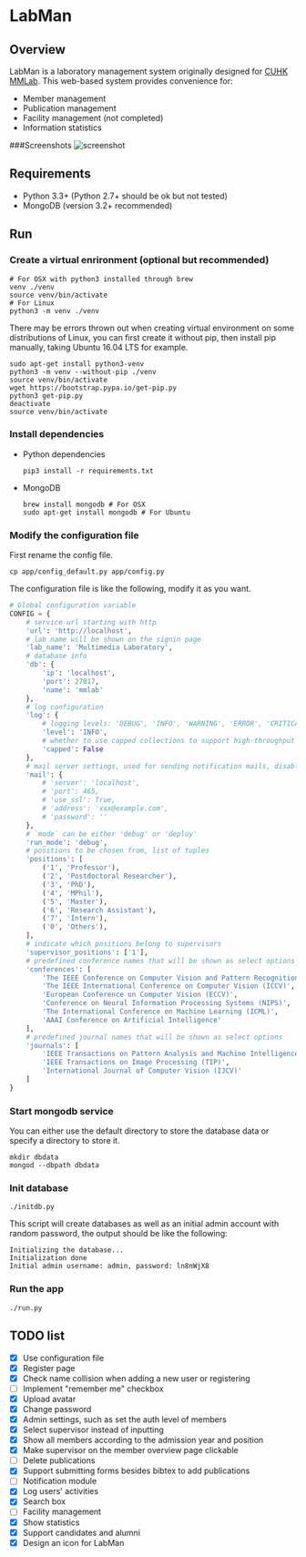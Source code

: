 # LabMan

## Overview
LabMan is a laboratory management system originally designed for [CUHK MMLab](http://mmlab.ie.cuhk.edu.hk/). This web-based system provides convenience for:
- Member management
- Publication management
- Facility management (not completed)
- Information statistics

###Screenshots
![screenshot](https://github.com/hellock/labman/blob/master/app/static/img/screenshots.jpg)

## Requirements
- Python 3.3+ (Python 2.7+ should be ok but not tested)
- MongoDB (version 3.2+ recommended)

## Run
### Create a virtual enrironment (optional but recommended)
``` shell
# For OSX with python3 installed through brew
venv ./venv
source venv/bin/activate
# For Linux
python3 -m venv ./venv
```
There may be errors thrown out when creating virtual environment on some distributions of Linux, you can first create it without pip, then install pip manually, taking Ubuntu 16.04 LTS for example.
``` shell
sudo apt-get install python3-venv
python3 -m venv --without-pip ./venv
source venv/bin/activate
wget https://bootstrap.pypa.io/get-pip.py
python3 get-pip.py
deactivate
source venv/bin/activate
```

### Install dependencies
- Python dependencies

    ``` shell
    pip3 install -r requirements.txt
    ```

- MongoDB

    ``` shell
    brew install mongodb # For OSX
    sudo apt-get install mongodb # For Ubuntu
    ```

### Modify the configuration file
First rename the config file.
``` shell
cp app/config_default.py app/config.py
```
The configuration file is like the following, modify it as you want.
``` python
# Global configuration variable
CONFIG = {
    # service url starting with http
    'url': 'http://localhost',
    # lab name will be shown on the signin page
    'lab_name': 'Multimedia Laboratory',
    # database info
    'db': {
        'ip': 'localhost',
        'port': 27017,
        'name': 'mmlab'
    },
    # log configuration
    'log': {
        # logging levels: 'DEBUG', 'INFO', 'WARNING', 'ERROR', 'CRITICAL'
        'level': 'INFO',
        # whether to use capped collections to support high-throughput operations
        'capped': False
    },
    # mail server settings, used for sending notification mails, disabled if empty
    'mail': {
        # 'server': 'localhost',
        # 'port': 465,
        # 'use_ssl': True,
        # 'address': 'xxx@example.com',
        # 'password': ''
    },
    # `mode` can be either 'debug' or 'deploy'
    'run_mode': 'debug',
    # positions to be chosen from, list of tuples
    'positions': [
        ('1', 'Professor'),
        ('2', 'Postdoctoral Researcher'),
        ('3', 'PhD'),
        ('4', 'MPhil'),
        ('5', 'Master'),
        ('6', 'Research Assistant'),
        ('7', 'Intern'),
        ('0', 'Others'),
    ],
    # indicate which positions belong to supervisors
    'supervisor_positions': ['1'],
    # predefined conference names that will be shown as select options
    'conferences': [
        'The IEEE Conference on Computer Vision and Pattern Recognition (CVPR)',
        'The IEEE International Conference on Computer Vision (ICCV)',
        'European Conference on Computer Vision (ECCV)',
        'Conference on Neural Information Processing Systems (NIPS)',
        'The International Conference on Machine Learning (ICML)',
        'AAAI Conference on Artificial Intelligence'
    ],
    # predefined journal names that will be shown as select options
    'journals': [
        'IEEE Transactions on Pattern Analysis and Machine Intelligence (PAMI)',
        'IEEE Transactions on Image Processing (TIP)',
        'International Journal of Computer Vision (IJCV)'
    ]
}
```

### Start mongodb service
You can either use the default directory to store the database data or specify a directory to store it.
``` shell
mkdir dbdata
mongod --dbpath dbdata
```

### Init database
``` shell
./initdb.py
```
This script will create databases as well as an initial admin account with random password, the output should be like the following:
```
Initializing the database...
Initialization done
Initial admin username: admin, password: ln8nWjX8
```

### Run the app
``` shell
./run.py
```

## TODO list
- [x] Use configuration file
- [x] Register page
- [x] Check name collision when adding a new user or registering
- [ ] Implement "remember me" checkbox
- [x] Upload avatar
- [x] Change password
- [x] Admin settings, such as set the auth level of members
- [x] Select supervisor instead of inputting
- [x] Show all members according to the admission year and position
- [x] Make supervisor on the member overview page clickable
- [ ] Delete publications
- [x] Support submitting forms besides bibtex to add publications
- [ ] Notification module
- [x] Log users' activities
- [x] Search box
- [ ] Facility management
- [x] Show statistics
- [x] Support candidates and alumni
- [x] Design an icon for LabMan
